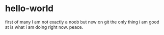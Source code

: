 # hello-world
first of many
I am not exactly a noob but new on git 
the only thing i am good at is what i am doing right now.
peace.
